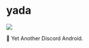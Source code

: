 # yada

![](https://goreportcard.com/badge/github.com/vitkarpenko/yada)

🤖 Yet Another Discord Android.
